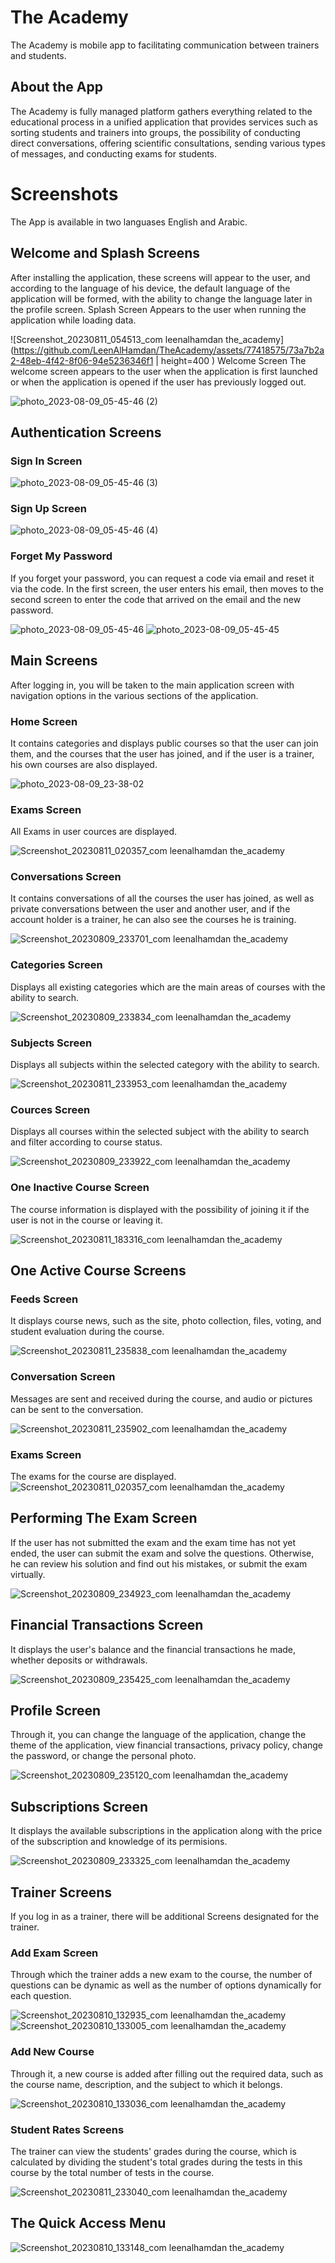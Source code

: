 #	The Academy

The Academy is mobile app to facilitating communication between trainers and students.

## About the App

The Academy is fully managed platform gathers everything related to the educational process in a unified application that provides services such as sorting students and trainers into groups, the possibility of conducting direct conversations, offering scientific consultations, sending various types of messages, and conducting exams for students. 
# Screenshots 
The App is available in two languases English and Arabic.

## Welcome and Splash Screens
After installing the application, these screens will appear to the user, and according to the language of his device, the default language of the application will be formed, with the ability to change the language later in the profile screen.
Splash Screen 
Appears to the user when running the application while loading data.

![Screenshot_20230811_054513_com leenalhamdan the_academy](https://github.com/LeenAlHamdan/TheAcademy/assets/77418575/73a7b2a2-48eb-4f42-8f06-94e5236346f1 | height=400 )
Welcome Screen
The welcome screen appears to the user when the application is first launched or when the application is opened if the user has previously logged out.

![photo_2023-08-09_05-45-46 (2)](https://github.com/LeenAlHamdan/TheAcademy/assets/77418575/5e50adb1-83e4-4c4d-bafd-4cbb0fdcdb84)

## Authentication Screens
### Sign In Screen
![photo_2023-08-09_05-45-46 (3)](https://github.com/LeenAlHamdan/TheAcademy/assets/77418575/5a1b754d-5d50-49f6-a9af-03ca1909a2e9)

### Sign Up Screen
![photo_2023-08-09_05-45-46 (4)](https://github.com/LeenAlHamdan/TheAcademy/assets/77418575/46376130-eb36-417d-a327-5b66aa89dfa7)

### Forget My Password 
If you forget your password, you can request a code via email and reset it via the code.
In the first screen, the user enters his email, then moves to the second screen to enter the code that arrived on the email and the new password.

![photo_2023-08-09_05-45-46](https://github.com/LeenAlHamdan/TheAcademy/assets/77418575/e44ab462-6598-4021-81e5-cdb7d7eee5b2)
![photo_2023-08-09_05-45-45](https://github.com/LeenAlHamdan/TheAcademy/assets/77418575/df902839-3bbf-4bc0-9c2e-cb6742052373)

## Main Screens
After logging in, you will be taken to the main application screen with navigation options in the various sections of the application.
### Home Screen
It contains categories and displays public courses so that the user can join them, and the courses that the user has joined, and if the user is a trainer, his own courses are also displayed.

![photo_2023-08-09_23-38-02](https://github.com/LeenAlHamdan/TheAcademy/assets/77418575/e475ae2b-43ac-4e27-8108-bdc89aa61a43)

### Exams Screen
All Exams in user cources are displayed.

![Screenshot_20230811_020357_com leenalhamdan the_academy](https://github.com/LeenAlHamdan/TheAcademy/assets/77418575/77d0ba09-9151-44a6-aeea-05ace7e13d95)

### Conversations Screen
It contains conversations of all the courses the user has joined, as well as private conversations between the user and another user, and if the account holder is a trainer, he can also see the courses he is training.

![Screenshot_20230809_233701_com leenalhamdan the_academy](https://github.com/LeenAlHamdan/TheAcademy/assets/77418575/60e9684a-d4b9-488c-b8f7-ceede7a2c1fa)

### Categories Screen
Displays all existing categories which are the main areas of courses with the ability to search.

![Screenshot_20230809_233834_com leenalhamdan the_academy](https://github.com/LeenAlHamdan/TheAcademy/assets/77418575/3820c85d-2c70-4827-bb9c-d7e26c1dd475)

### Subjects Screen
Displays all subjects within the selected category with the ability to search.

![Screenshot_20230811_233953_com leenalhamdan the_academy](https://github.com/LeenAlHamdan/TheAcademy/assets/77418575/cd22efc5-8221-465c-adfe-370a84bb1aa8)

### Cources Screen
Displays all courses within the selected subject with the ability to search and filter according to course status.

![Screenshot_20230809_233922_com leenalhamdan the_academy](https://github.com/LeenAlHamdan/TheAcademy/assets/77418575/a4a94a37-f75d-4cd5-8e69-aa86d91c3cb5)

### One Inactive Course Screen
The course information is displayed with the possibility of joining it if the user is not in the course or leaving it.

![Screenshot_20230811_183316_com leenalhamdan the_academy](https://github.com/LeenAlHamdan/TheAcademy/assets/77418575/675bad5a-ddd1-4a35-b8ac-0c008a8942e8)

## One Active Course Screens
### Feeds Screen
It displays course news, such as the site, photo collection, files, voting, and student evaluation during the course.

![Screenshot_20230811_235838_com leenalhamdan the_academy](https://github.com/LeenAlHamdan/TheAcademy/assets/77418575/721bca38-b2c2-4b4f-ab61-ea98d240c7bd)

### Conversation Screen
Messages are sent and received during the course, and audio or pictures can be sent to the conversation.

![Screenshot_20230811_235902_com leenalhamdan the_academy](https://github.com/LeenAlHamdan/TheAcademy/assets/77418575/2bef4ae0-144b-48f9-9a4b-b3365b13176b)

### Exams Screen
The exams for the course are displayed.
![Screenshot_20230811_020357_com leenalhamdan the_academy](https://github.com/LeenAlHamdan/TheAcademy/assets/77418575/a40e0677-5b48-4604-97af-5ba7747f878c)

## Performing The Exam Screen 
If the user has not submitted the exam and the exam time has not yet ended, the user can submit the exam and solve the questions. Otherwise, he can review his solution and find out his mistakes, or submit the exam virtually.

![Screenshot_20230809_234923_com leenalhamdan the_academy](https://github.com/LeenAlHamdan/TheAcademy/assets/77418575/fe69e3a3-4eb7-4576-8971-2612f11ec235)

## Financial Transactions Screen
It displays the user's balance and the financial transactions he made, whether deposits or withdrawals.

![Screenshot_20230809_235425_com leenalhamdan the_academy](https://github.com/LeenAlHamdan/TheAcademy/assets/77418575/44b08826-3805-4eba-88e7-1a9500f1080b)

## Profile Screen
Through it, you can change the language of the application, change the theme of the application, view financial transactions, privacy policy, change the password, or change the personal photo.

![Screenshot_20230809_235120_com leenalhamdan the_academy](https://github.com/LeenAlHamdan/TheAcademy/assets/77418575/5b03555d-64ee-46c0-a4dd-0a140318c978)

## Subscriptions Screen
It displays the available subscriptions in the application along with the price of the subscription and knowledge of its permisions.

![Screenshot_20230809_233325_com leenalhamdan the_academy](https://github.com/LeenAlHamdan/TheAcademy/assets/77418575/c6227ea2-58a7-4bd7-b7fb-7655e0d023aa)

## Trainer Screens
If you log in as a trainer, there will be additional Screens designated for the trainer.
### Add Exam Screen
Through which the trainer adds a new exam to the course, the number of questions can be dynamic as well as the number of options dynamically for each question.

![Screenshot_20230810_132935_com leenalhamdan the_academy](https://github.com/LeenAlHamdan/TheAcademy/assets/77418575/34af634f-e56d-430a-9df6-dfb9ee88347e)
![Screenshot_20230810_133005_com leenalhamdan the_academy](https://github.com/LeenAlHamdan/TheAcademy/assets/77418575/c652c5f6-597f-4600-8457-7499964561fe)

### Add New Course
Through it, a new course is added after filling out the required data, such as the course name, description, and the subject to which it belongs.

![Screenshot_20230810_133036_com leenalhamdan the_academy](https://github.com/LeenAlHamdan/TheAcademy/assets/77418575/e8d06a72-ed1e-4f92-b572-7bfb836b3367)

### Student Rates Screens
The trainer can view the students' grades during the course, which is calculated by dividing the student's total grades during the tests in this course by the total number of tests in the course.

![Screenshot_20230811_233040_com leenalhamdan the_academy](https://github.com/LeenAlHamdan/TheAcademy/assets/77418575/5a2d6c4c-5ff5-4223-8387-bea5f5a70c4e)

## The Quick Access Menu
![Screenshot_20230810_133148_com leenalhamdan the_academy](https://github.com/LeenAlHamdan/TheAcademy/assets/77418575/31505b9f-fe77-41a8-9b31-5081297e0a90)


